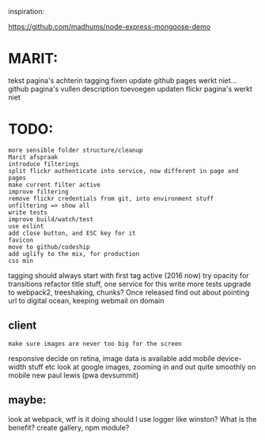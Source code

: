 inspiration:

https://github.com/madhums/node-express-mongoose-demo

# MARIT:
  tekst pagina's achterin
  tagging fixen
  update github pages werkt niet...
  github pagina's vullen
description toevoegen
updaten flickr pagina's werkt niet

# TODO:

    more sensible folder structure/cleanup
    Marit afspraak
    introduce filterings
    split flickr authenticate into service, now different in page and pages
    make current filter active
    improve filtering 
    remove flickr credentials from git, into environment stuff
    unfiltering => show all
    write tests
    improve build/watch/test
    use eslint
    add close button, and ESC key for it
    favicon
    move to github/codeship 
    add uglify to the mix, for production
    css min
tagging should always start with first tag active (2016 now)
try opacity for transitions
refactor title stuff, one service for this
write more tests
upgrade to webpack2, treeshaking, chunks? Once released
find out about pointing url to digital ocean, keeping webmail on domain



## client
    make sure images are never too big for the screen
responsive
decide on retina, image data is available
add mobile device-width stuff etc
look at google images, zooming in and out quite smoothly on mobile
new paul lewis (pwa devsummit)


## maybe:
look at webpack, wtf is it doing
should I use logger like winston? What is the benefit?
create gallery, npm module?


